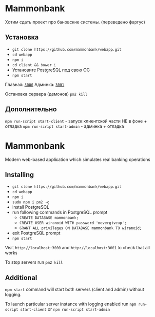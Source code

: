 # Mammonbank
Хотим сдать проект про бановские системы. (переведено фаргус)

## Установка
* `git clone https://github.com/mammonbank/webapp.git`
* `cd webapp`
* `npm i`
* `cd client && bower i`
* Установите PostgreSQL под свою ОС
* `npm start`

Главная: [`3000`](http://localhost:3000)
Админка: [`3001`](http://localhost:3001)

Остановка сервера (демонов)
`pm2 kill`

## Дополнительно
`npm run-script start-client` - запуск клиентской части НЕ в фоне + отладка
`npm run-script start-admin` - админка + отладка


# Mammonbank
Modern web-based application which simulates real banking operations

## Installing
* `git clone https://github.com/mammonbank/webapp.git`
* `cd webapp`
* `npm i`
* `sudo npm i pm2 -g`
* install PostgreSQL
* run following commands in PostgreSQL prompt
  * `CREATE DATABASE mammonbank;`
  * `CREATE USER wiranoid WITH password 'nevergiveup';`
  * `GRANT ALL privileges ON DATABASE mammonbank TO wiranoid;`
* exit PostgreSQL prompt
* `npm start`

Visit `http://localhost:3000` and `http://localhost:3001` to check that all works

To stop servers run
`pm2 kill`

## Additional
`npm start` command will start both servers (client and admin) without logging.

To launch particular server instance with logging enabled run
`npm run-script start-client` or
`npm run-script start-admin`
